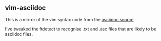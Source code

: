 ## vim-asciidoc

This is a mirror of the vim syntax code from the
[asciidoc source](http://code.google.com/p/asciidoc/source/browse/#hg%2Fvim)

I've tweaked the ftdetect to recognise .txt and .asc files that are likely to
be asciidoc files.
